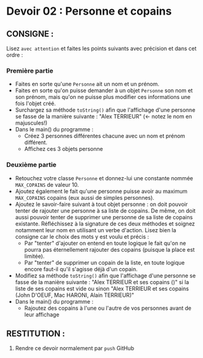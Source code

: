 # Devoir 02 : Personne et copains
## CONSIGNE :
Lisez `avec attention` et faites les points suivants avec précision et dans cet ordre :
### Première partie
- Faites en sorte qu'une `Personne` ait un nom et un prénom.
- Faites en sorte qu'on puisse demander à un objet `Personne` son nom et son prénom, mais qu'on ne puisse plus modifier ces informations une fois l'objet créé.
- Surchargez sa méthode `toString()` afin que l'affichage d'une personne se fasse de la manière suivante : "Alex TERRIEUR" (<- notez le nom en majuscules!)
- Dans le main() du programme :
  - Créez 3 personnes différentes chacune avec un nom et prénom différent.
  - Affichez ces 3 objets personne
### Deuxième partie
- Retouchez votre classe `Personne` et donnez-lui une constante nommée `MAX_COPAINS` de valeur 10.
- Ajoutez également le fait qu'une personne puisse avoir au maximum `MAX_COPAINS` copains (eux aussi de simples personnes).
- Ajoutez le savoir-faire suivant à tout objet personne : on doit pouvoir tenter de rajouter une personne à sa liste de copains. De même, on doit aussi pouvoir tenter de supprimer une personne de sa liste de copains existante. Réfléchissez à la signature de ces deux méthodes et soignez notamment leur nom en utilisant un verbe d'action. Lisez bien la consigne car le choix des mots y est voulu et précis :
  - Par "tenter" d'ajouter on entend en toute logique le fait qu'on ne pourra pas éternellement rajouter des copains (puisque la place est limitée).
  - Par "tenter" de supprimer un copain de la liste, en toute logique encore faut-il qu'il s'agisse déjà d'un copain.
- Modifiez sa méthode `toString()` afin que l'affichage d'une personne se fasse de la manière suivante : "Alex TERRIEUR et ses copains ()" si la liste de ses copains est vide ou sinon "Alex TERRIEUR et ses copains (John D'OEUF, Mac HARONI, Alain TERRIEUR)"
- Dans le main() du programme :
  - Rajoutez des copains à l'une ou l'autre de vos personnes avant de leur affichage

## RESTITUTION :
1. Rendre ce devoir normalement par `push` GitHub
